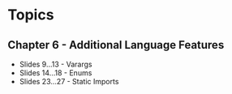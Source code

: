 # Topics

## Chapter 6 - Additional Language Features
* Slides  9...13 - Varargs
* Slides 14...18 - Enums
* Slides 23...27 - Static Imports

